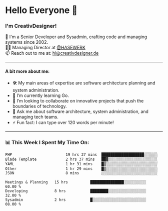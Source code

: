 # Hello Everyone 👋

### I'm CreativDesigner!

🔭 I'm a Senior Developer and Sysadmin, crafting code and managing systems since 2002.  
👨‍💼 Managing Director at [@HASEWERK](https://github.com/HASEWERK)  
📫 Reach out to me at: [hi@creativdesigner.de](mailto:hi@creativdesigner.de)  

---

#### A bit more about me:

- 🛠 My main areas of expertise are software architecture planning and system administration.
- 🌱 I’m currently learning Go.
- 👯 I’m looking to collaborate on innovative projects that push the boundaries of technology.
- 💬 Ask me about software architecture, system administration, and managing tech teams.
- ⚡ Fun fact: I can type over 120 words per minute!  

---

### 📊 **This Week I Spent My Time On:**

<!--START_SECTION:waka-->

```txt
PHP                        19 hrs 27 mins  ███████████████████░░░░░░   75.96 %
Blade Template             2 hrs 37 mins   ██▓░░░░░░░░░░░░░░░░░░░░░░   10.22 %
YAML                       1 hr 31 mins    █▒░░░░░░░░░░░░░░░░░░░░░░░   05.93 %
Other                      1 hr 29 mins    █▒░░░░░░░░░░░░░░░░░░░░░░░   05.82 %
JSON                       8 mins          ░░░░░░░░░░░░░░░░░░░░░░░░░   00.53 %
```

<!--END_SECTION:waka-->

```text
Meetings & Planning   15 hrs          ███████████████░░░░░░░░░░   60.00 % 
Developing            8 hrs           ████████░░░░░░░░░░░░░░░░░   32.00 % 
Sysadmin              2 hrs           █░░░░░░░░░░░░░░░░░░░░░░░░   08.00 %

